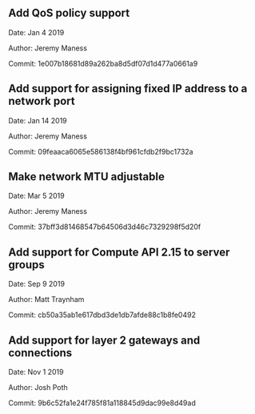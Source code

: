 ## Add QoS policy support

Date: Jan 4 2019

Author: Jeremy Maness

Commit: 1e007b18681d89a262ba8d5df07d1d477a0661a9

## Add support for assigning fixed IP address to a network port

Date: Jan 14 2019

Author: Jeremy Maness

Commit: 09feaaca6065e586138f4bf961cfdb2f9bc1732a

## Make network MTU adjustable

Date: Mar 5 2019

Author: Jeremy Maness

Commit: 37bff3d81468547b64506d3d46c7329298f5d20f

## Add support for Compute API 2.15 to server groups

Date: Sep 9 2019

Author: Matt Traynham

Commit: cb50a35ab1e617dbd3de1db7afde88c1b8fe0492

## Add support for layer 2 gateways and connections

Date: Nov 1 2019

Author: Josh Poth

Commit: 9b6c52fa1e24f785f81a118845d9dac99e8d49ad